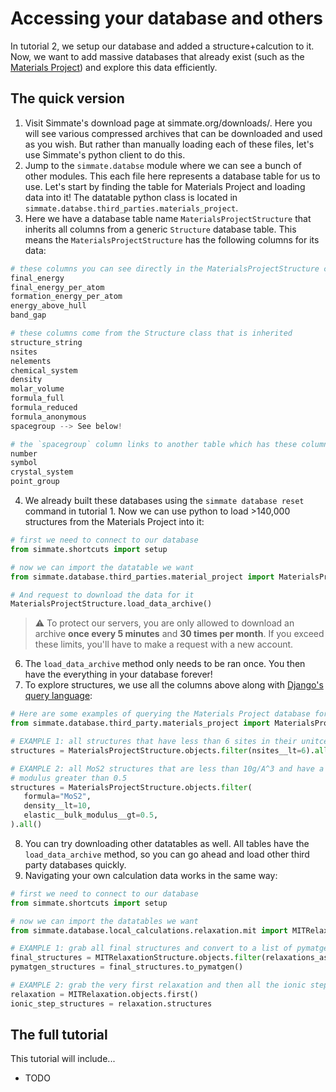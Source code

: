 # Accessing your database and others

In tutorial 2, we setup our database and added a structure+calcution to it. Now, we want to add massive databases that already exist (such as the [Materials Project](https://materialsproject.org/)) and explore this data efficiently.

## The quick version

1. Visit Simmate's download page at simmate.org/downloads/. Here you will see various compressed archives that can be downloaded and used as you wish. But rather than manually loading each of these files, let's use Simmate's python client to do this.
2. Jump to the `simmate.databse` module where we can see a bunch of other modules. This each file here represents a database table for us to use. Let's start by finding the table for Materials Project and loading data into it! The datatable python class is located in `simmate.databse.third_parties.materials_project`.
3. Here we have a database table name `MaterialsProjectStructure` that inherits all columns from a generic `Structure` database table. This means the `MaterialsProjectStructure` has the following columns for its data:
```python
# these columns you can see directly in the MaterialsProjectStructure class
final_energy
final_energy_per_atom
formation_energy_per_atom
energy_above_hull
band_gap

# these columns come from the Structure class that is inherited
structure_string
nsites
nelements
chemical_system
density
molar_volume
formula_full
formula_reduced
formula_anonymous
spacegroup --> See below!

# the `spacegroup` column links to another table which has these columns
number
symbol
crystal_system
point_group
```
4. We already built these databases using the `simmate database reset` command in tutorial 1. Now we can use python to load >140,000 structures from the Materials Project into it:
```python
# first we need to connect to our database
from simmate.shortcuts import setup

# now we can import the datatable we want
from simmate.database.third_parties.material_project import MaterialsProjectStructure

# And request to download the data for it
MaterialsProjectStructure.load_data_archive()
```
> :warning: To protect our servers, you are only allowed to download an archive **once every 5 minutes** and **30 times per month**. If you exceed these limits, you'll have to make a request with a new account.

6. The `load_data_archive` method only needs to be ran once. You then have the everything in your database forever!
7. To explore structures, we use all the columns above along with [Django's query language](https://docs.djangoproject.com/en/3.2/topics/db/queries/):
```python
# Here are some examples of querying the Materials Project database for specific structures
from simmate.database.third_party.materials_project import MaterialsProjectStructure

# EXAMPLE 1: all structures that have less than 6 sites in their unitcell
structures = MaterialsProjectStructure.objects.filter(nsites__lt=6).all()

# EXAMPLE 2: all MoS2 structures that are less than 10g/A^3 and have a bulk
# modulus greater than 0.5
structures = MaterialsProjectStructure.objects.filter(
   formula="MoS2",
   density__lt=10,
   elastic__bulk_modulus__gt=0.5,
).all()
```
8. You can try downloading other datatables as well. All tables have the `load_data_archive` method, so you can go ahead and load other third party databases quickly.
9. Navigating your own calculation data works in the same way:
```python
# first we need to connect to our database
from simmate.shortcuts import setup

# now we can import the datatables we want
from simmate.database.local_calculations.relaxation.mit import MITRelaxation, MITRelaxationStructure

# EXAMPLE 1: grab all final structures and convert to a list of pymatgen objects
final_structures = MITRelaxationStructure.objects.filter(relaxations_as_final__isnull=True).all()
pymatgen_structures = final_structures.to_pymatgen()

# EXAMPLE 2: grab the very first relaxation and then all the ionic steps related to it
relaxation = MITRelaxation.objects.first()
ionic_step_structures = relaxation.structures
```

## The full tutorial

This tutorial will include...
- TODO
